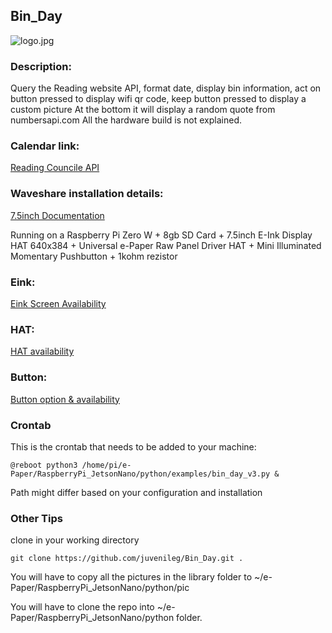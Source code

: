 ## Bin_Day

![logo.jpg](log.jpg)

### Description: 
Query the Reading website API, format date, display bin information, act on button pressed to display wifi qr code, keep button pressed to display a custom picture
At the bottom it will display a random quote from numbersapi.com
All the hardware build is not explained.

### Calendar link: 
[Reading Councile API](https://api.reading.gov.uk/api/collections/310012705)
### Waveshare installation details: 
[7.5inch Documentation](https://www.waveshare.com/wiki/7.5inch_e-Paper_HAT_Manual#Python_2)

Running on a Raspberry Pi Zero W + 8gb SD Card + 7.5inch E-Ink Display HAT 640x384 + Universal e-Paper Raw Panel Driver HAT + Mini Illuminated Momentary Pushbutton + 1kohm rezistor
### Eink: 
[Eink Screen Availability](https://www.aliexpress.com/item/1005002297292956.html?spm=a2g0o.order_list.0.0.72991802a1h7yW)
### HAT: 
[HAT availability](https://thepihut.com/products/universal-e-paper-raw-panel-driver-hat?variant=32051318652990&currency=GBP&utm_medium=product_sync&utm_source=google&utm_content=sag_organic&utm_campaign=sag_organic&gclid=CjwKCAjw79iaBhAJEiwAPYwoCKitr6iBemNLsDU0WPlwXrg5jtMarHI3FOI726p-D7dMP21hJZwaOxoCRdMQAvD_BwE)
### Button: 
[Button option & availability](https://thepihut.com/products/mini-illuminated-momentary-pushbutton-red-power-symbol)

### Crontab
This is the crontab that needs to be added to your machine:
```
@reboot python3 /home/pi/e-Paper/RaspberryPi_JetsonNano/python/examples/bin_day_v3.py &
```
Path might differ based on your configuration and installation
### Other Tips
clone in your working directory
```
git clone https://github.com/juvenileg/Bin_Day.git .
```

You will have to copy all the pictures in the library folder to ~/e-Paper/RaspberryPi_JetsonNano/python/pic

You will have to clone the repo into ~/e-Paper/RaspberryPi_JetsonNano/python folder.
